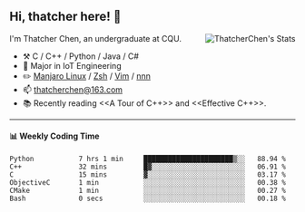 ## Hi, thatcher here! :wave:

<img align="right" src="https://github-readme-stats.vercel.app/api?username=thatcherchen&title_color=333&text_color=777" alt="ThatcherChen's Stats" >

I'm Thatcher Chen, an undergraduate at CQU.

- :hammer_and_pick:  C / C++ / Python / Java / C# 
- :seedling:  Major in IoT Engineering
- :pencil2: [Manjaro Linux](https://github.com/manjaro) / [Zsh](https://github.com/zsh-users/zsh) / [Vim](https://github.com/vim/vim) / [nnn](https://github.com/jarun/nnn)
- :mailbox: thatcherchen@163.com
- :books: Recently reading <<A Tour of C++>> and <<Effective C++>>.

---

#### :bar_chart: Weekly Coding Time

<!--START_SECTION:waka-->

```text
Python           7 hrs 1 min     ██████████████████████▒░░   88.94 %
C++              32 mins         █▓░░░░░░░░░░░░░░░░░░░░░░░   06.91 %
C                15 mins         ▓░░░░░░░░░░░░░░░░░░░░░░░░   03.17 %
ObjectiveC       1 min           ░░░░░░░░░░░░░░░░░░░░░░░░░   00.38 %
CMake            1 min           ░░░░░░░░░░░░░░░░░░░░░░░░░   00.27 %
Bash             0 secs          ░░░░░░░░░░░░░░░░░░░░░░░░░   00.18 %
```

<!--END_SECTION:waka-->
